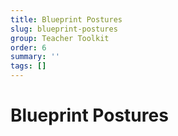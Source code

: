 ```yaml
---
title: Blueprint Postures
slug: blueprint-postures
group: Teacher Toolkit
order: 6
summary: ''
tags: []
---
```

# Blueprint Postures


